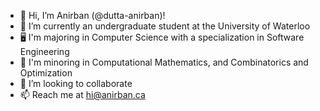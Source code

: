 - 👋 Hi, I’m Anirban (@dutta-anirban)!
- 🌱 I’m currently an undergraduate student at the University of Waterloo
- 🖥️ I'm majoring in Computer Science with a specialization in Software Engineering
- 👾 I'm minoring in Computational Mathematics, and Combinatorics and Optimization
- 💞️ I’m looking to collaborate
- 📫 Reach me at hi@anirban.ca

<!---
dutta-anirban/dutta-anirban is a ✨ special ✨ repository because its `README.md` (this file) appears on your GitHub profile.
You can click the Preview link to take a look at your changes.
--->
